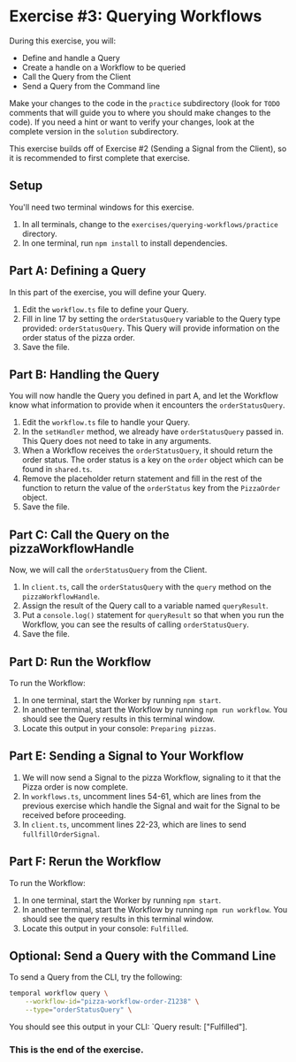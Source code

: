 # Exercise #3: Querying Workflows

During this exercise, you will:

- Define and handle a Query
- Create a handle on a Workflow to be queried
- Call the Query from the Client
- Send a Query from the Command line

Make your changes to the code in the `practice` subdirectory (look for
`TODO` comments that will guide you to where you should make changes to
the code). If you need a hint or want to verify your changes, look at
the complete version in the `solution` subdirectory.

This exercise builds off of Exercise #2 (Sending a Signal from the Client), so it is recommended to first complete that exercise.

## Setup

You'll need two terminal windows for this exercise.

1. In all terminals, change to the `exercises/querying-workflows/practice` directory.
2. In one terminal, run `npm install` to install dependencies.

## Part A: Defining a Query

In this part of the exercise, you will define your Query.

1. Edit the `workflow.ts` file to define your Query. 
2. Fill in line 17 by setting the `orderStatusQuery` variable to the Query type provided: `orderStatusQuery`. This Query will provide information on the order status of the pizza order.
3. Save the file.

## Part B: Handling the Query

You will now handle the Query you defined in part A, and let the Workflow know what information to provide when it encounters the `orderStatusQuery`.

1. Edit the `workflow.ts` file to handle your Query. 
2. In the `setHandler` method, we already have `orderStatusQuery` passed in. This Query does not need to take in any arguments.
3. When a Workflow receives the `orderStatusQuery`, it should return the order status. The order status is a key on the `order` object which can be found in `shared.ts`.
4. Remove the placeholder return statement and fill in the rest of the function to return the value of the `orderStatus` key from the `PizzaOrder` object. 
5. Save the file.

## Part C: Call the Query on the pizzaWorkflowHandle

Now, we will call the `orderStatusQuery` from the Client.

1. In `client.ts`, call the `orderStatusQuery` with the `query` method on the `pizzaWorkflowHandle`. 
2. Assign the result of the Query call to a variable named `queryResult`.
3. Put a `console.log()` statement for `queryResult` so that when you run the Workflow, you can see the results of calling `orderStatusQuery`.
4. Save the file.

## Part D: Run the Workflow

To run the Workflow:

1. In one terminal, start the Worker by running `npm start`.
2. In another terminal, start the Workflow by running `npm run workflow`. You should see the Query results in this terminal window.
3. Locate this output in your console: `Preparing pizzas`.

## Part E: Sending a Signal to Your Workflow

1. We will now send a Signal to the pizza Workflow, signaling to it that the Pizza order is now complete.
2. In `workflows.ts`, uncomment lines 54-61, which are lines from the previous exercise which handle the Signal and wait for the Signal to be received before proceeding.
3. In `client.ts`, uncomment lines 22-23, which are lines to send `fullfillOrderSignal`. 

## Part F: Rerun the Workflow

To run the Workflow:

1. In one terminal, start the Worker by running `npm start`.
2. In another terminal, start the Workflow by running `npm run workflow`. You should see the query results in this terminal window.
3. Locate this output in your console: `Fulfilled`.

## Optional: Send a Query with the Command Line

To send a Query from the CLI, try the following:

```bash
temporal workflow query \
    --workflow-id="pizza-workflow-order-Z1238" \
    --type="orderStatusQuery" \
```

You should see this output in your CLI: `Query result:
["Fulfilled"].

### This is the end of the exercise.

